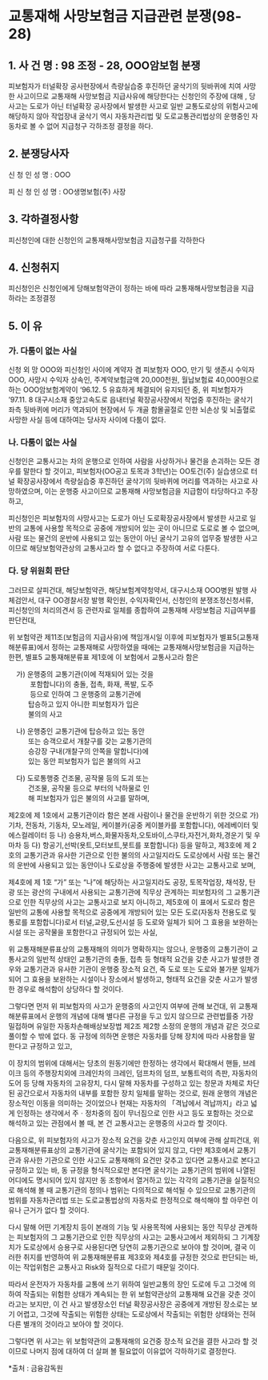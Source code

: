 # 교통재해 사망보험금 지급관련 분쟁(98-28)

## 1. 사 건 명 : 98 조정 - 28, OOO암보험 분쟁

피보험자가 터널확장 공사현장에서 측량실습중 후진하던 굴삭기의 뒷바퀴에 치여 사망한 사고이므로 교통재해 사망보험금 지급사유에 해당한다는 신청인의 주장에 대해 , 당 사고는 도로가 아닌 터널확장 공사장에서 발생한 사고로 일반 교통도로상의 위험사고에 해당하지 않아 작업장내 굴삭기 역시 자동차관리법 및 도로교통관리법상의 운행중인 자동차로 볼 수 없어 지급청구 각하조정 결정을 하다.

## 2. 분쟁당사자
신  청  인  성  명 : OOO

피  신  청  인  성  명 : OO생명보험(주) 사장

## 3. 각하결정사항

피신청인에 대한 신청인의 교통재해사망보험금 지급청구를 각하한다

## 4. 신청취지

피신청인은 신청인에게 당해보험약관이 정하는 바에 따라 교통재해사망보험금을 지급하라는 조정결정

## 5. 이    유

### 가. 다툼이 없는 사실

신청 외 망 OOO와 피신청인 사이에 계약자 겸 피보험자 OOO, 만기 및 생존시 수익자 OOO, 사망시 수익자 상속인, 주계약보험금액 20,000천원, 월납보험료 40,000원으로 하는 OOO암보험계약이 ‘96.12. 5 유효하게 체결되어 유지되던 중, 위 피보험자가 ’97.11. 8 대구시소재 중앙고속도로 읍내터널 확장공사장에서 작업중 후진하는 굴삭기 좌측 뒷바퀴에 머리가 역과되어 현장에서 두 개골 함몰골절로 인한 뇌손상 및 뇌출혈로 사망한 사실 등에 대하여는 당사자 사이에 다툼이 없다.
                               
### 나. 다툼이 없는 사실

신청인은 교통사고는 차의 운행으로 인하여 사람을 사상하거나 물건을 손괴하는 모든 경우를 말한다 할 것이고, 피보험자(OO공고 토목과 3학년)는 OO토건(주) 실습생으로 터널 확장공사장에서 측량실습중 후진하던 굴삭기의 뒷바퀴에 머리를 역과하는 사고로 사망하였으며, 이는 운행중 사고이므로 교통재해 사망보험금을 지급함이 타당하다고 주장하고,

피신청인은 피보험자의 사망사고는 도로가 아닌 도로확장공사장에서 발생한 사고로 일반의 교통에 사용할 목적으로 공중에 개방되어 있는 곳이 아니므로 도로로 볼 수 없으며, 사람 또는 물건의 운반에 사용되고 있는 동안이 아닌 굴삭기 고유의 업무중 발생한 사고이므로 해당보험약관상의 교통사고라 할 수 없다고  주장하여 서로 다툰다.


### 다. 당 위원회 판단 

그러므로 살피건대, 해당보험약관, 해당보험계약청약서, 대구시소재 OOO병원 발행 사체검안서, 대구 OO경찰서장 발행 확인원, 수익자확인서, 신청인의 분쟁조정신청서류, 피신청인의 처리의견서 등 관련자료 일체를 종합하여 교통재해 사망보험금 지급여부를 판단컨대,

위 보험약관 제11조(보험금의 지급사유)에 책임개시일 이후에 피보험자가 별표5(교통재해분류표)에서 정하는 교통재해로 사망하였을 때에는 교통재해사망보험금을 지급하는 한편, 별표5 교통재해분류표 제1호에 이 보험에서 교통사고라 함은

&nbsp;&nbsp;&nbsp;&nbsp;가) 운행중의 교통기관(이에 적재되어 있는 것을<br>
   &nbsp;&nbsp;&nbsp;&nbsp;&nbsp;&nbsp;&nbsp;&nbsp;&nbsp;&nbsp; 포함합니다)의 충돌, 접촉, 화재, 폭발, 도주<br>
   &nbsp;&nbsp;&nbsp;&nbsp;&nbsp;&nbsp;&nbsp;&nbsp;&nbsp;&nbsp; 등으로 인하여 그 운행중의 교통기관에 <br>
   &nbsp;&nbsp;&nbsp;&nbsp;&nbsp;&nbsp;&nbsp;&nbsp;&nbsp;&nbsp;탑승하고 있지 아니한 피보험자가 입은 <br>
   &nbsp;&nbsp;&nbsp;&nbsp;&nbsp;&nbsp;&nbsp;&nbsp;&nbsp;&nbsp;불의의 사고

&nbsp;&nbsp;&nbsp;&nbsp;나) 운행중인 교통기관에 탑승하고 있는 동안 <br>
   &nbsp;&nbsp;&nbsp;&nbsp;&nbsp;&nbsp;&nbsp;&nbsp;&nbsp;&nbsp;또는 승객으로서 개찰구를 갖는 교통기관의<br>
   &nbsp;&nbsp;&nbsp;&nbsp;&nbsp;&nbsp;&nbsp;&nbsp;&nbsp;&nbsp;승강장 구내(개찰구의 안쪽을 말합니다)에 <br>
   &nbsp;&nbsp;&nbsp;&nbsp;&nbsp;&nbsp;&nbsp;&nbsp;&nbsp;&nbsp;있는 동안 피보험자가 입은 불의의 사고 

&nbsp;&nbsp;&nbsp;&nbsp;다) 도로통행중 건조물, 공작물 등의 도괴 또는 <br>
   &nbsp;&nbsp;&nbsp;&nbsp;&nbsp;&nbsp;&nbsp;&nbsp;&nbsp;&nbsp;건조물, 공작물 등으로 부터의 낙하물로 인<br>
   &nbsp;&nbsp;&nbsp;&nbsp;&nbsp;&nbsp;&nbsp;&nbsp;&nbsp;&nbsp;해 피보험자가 입은 불의의 사고를 말하며,

제2호에 제 1호에서 교통기관이라 함은 본래 사람이나 물건을 운반하기 위한 것으로  가) 기차, 전동차, 기동차, 모노레일, 케이블카(공중 케이블카를 포함합니다), 에레베이터 및 에스컬레이터 등  나) 승용차,버스,화물자동차,오토바이,스쿠타,자전거,화차,경운기 및 우마차 등 다) 항공기,선박(욧트,모터보트,봇트를 포함합니다) 등을 말하고, 제3호에 제 2호의 교통기관과 유사한 기관으로 인한 불의의 사고일지라도 도로상에서 사람 또는 물건의 운반에 사용되고 있는 동안이나 도로상을 주행중에 발생한 사고는 교통사고로 보며,

제4호에 제 1호 “가” 또는 “나”에 해당하는 사고일지라도 공장, 토목작업장, 채석장, 탄광 또는 광산의 구내에서 사용되는 교통기관에 직무상 관계하는 피보험자의 그 교통기관으로 인한 직무상의 사고는 교통사고로 보지 아니하고,  제5호에 이 표에서 도로라 함은 일반의 교통에 사용할 목적으로 공중에게 개방되어 있는 모든 도로(자동차 전용도로 및 통로를 포함합니다)로서 터널,교량,도선시설 등 도로와 일체가 되어 그 효용을 보완하는 시설 또는 공작물을 포함한다고 규정되어 있는 사실,

위 교통재해분류표상의 교통재해의 의미가 명확하지는 않으나, 운행중의 교통기관이 교통사고의 일반적 상태인 교통기관의 충돌, 접촉 등 형태적 요건을 갖춘 사고가 발생한 경우와  교통기관과 유사한 기관이 운행중 장소적 요건, 즉 도로 또는 도로와 불가분 일체가 되어 그 효용을 보완하는 시설이나 장소에서 발생하고, 형태적 요건을 갖춘 사고가 발생한 경우로 해석함이 상당하다 할 것이다.

그렇다면 먼저 위 피보험자의 사고가 운행중의 사고인지 여부에 관해 보건대, 위 교통재해분류표에서 운행의 개념에 대해 별다른 규정을 두고 있지 않으므로 관련법률중 가장 밀접하며 유일한 자동차손해배상보장법 제2조 제2항 소정의 운행의 개념과 같은 것으로 풀이할 수 밖에 없다. 동 규정에 의하면 운행은 자동차를 당해 장치에 따라 사용함을 말한다고 규정하고 있고,

이 장치의 범위에 대해서는 당초의 원동기에만 한정하는 생각에서 확대해서 핸들, 브레이크 등의 주행장치외에 크레인차의 크레인, 덤프차의 덤프, 보통트럭의 측판, 자동차의 도어 등 당해 자동차의 고유장치, 다시 말해 자동차를 구성하고 있는 창문과 차체로 차단된 공간으로서 자동차의 내부를 포함한 장치 일체를 말하는 것으로, 원래 운행의 개념은 장소적인 이동을 의미하는 것이었으나 현재는 자동차의 「격납에서 격납까지」라고 넓게 인정하는 생각에서 주ㆍ정차중의 짐이 무너짐으로 인한 사고 등도 포함하는 것으로 해석하고 있는 관점에서 볼 때, 본 건 교통사고는 운행중의 사고라 할 것이다.

다음으로, 위 피보험자의 사고가 장소적 요건을 갖춘 사고인지 여부에 관해 살피건대, 위 교통재해분류표상의 교통기관에 굴삭기는 포함되어 있지 않고, 다만 제3호에서 교통기관과 유사한 기관으로 인한 사고도 교통재해의 요건만 갖추고 있다면 교통사고로 본다고 규정하고 있는 바, 동 규정을 형식적으로만 본다면 굴삭기는 교통기관의 범위에 나열된 어디에도 명시되어 있지 않지만 동 조항에서 열거하고 있는 각각의 교통기관을 실질적으로 해석해 볼 때 교통기관의 정의나 범위는 다의적으로 해석될 수 있으므로 교통기관의 범위를 자동차관리법 또는 도로교통법상의 자동차로 한정적으로 해석해야 할 아무런 이유나 근거가 없다 할 것이다.

다시 말해 어떤 기계장치 등이 본래의 기능 및 사용목적에 사용되는 동안 직무상 관계하는 피보험자의 그 교통기관으로 인한 직무상의 사고는 교통사고에서 제외하되 그 기계장치가 도로상에서 승용구로 사용된다면 당연히 교통기관으로 보아야 할 것이며, 결국 이러한 취지를 반영하여 위 교통재해분류표 제3호와 제4호를 규정한 것으로 판단되는 바, 이는 작업위험은 교통사고 Risk와 질적으로 다르기 때문일 것이다.

따라서 운전자가 자동차를 교통에 쓰기 위하여 일반교통의 장인 도로에 두고 그것에 의하여 작출되는 위험한 상태가 계속되는 한 위 보험약관상의 교통재해 요건을 갖춘 것이라고는 보지만, 이 건 사고 발생장소인 터널 확장공사장은 공중에게 개방된 장소로는 보기 어렵고, 그것에 작출되는 위험한 상태는 도로상에서 작출되는 위험한 상태와는 전혀 다른 별개의 것이라고 보아야 할 것이다.

그렇다면  위 사고는 위 보험약관의 교통재해의 요건중 장소적 요건을 결한 사고라 할 것이므로 나머지 점에 대하여 더 살펴 볼 필요없이 이유없어 각하하기로 결정한다.

*출처 : 금융감독원